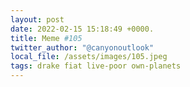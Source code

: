 ```yaml
---
layout: post
date: 2022-02-15 15:18:49 +0000.
title: Meme #105
twitter_author: "@canyonoutlook"
local_file: /assets/images/105.jpeg
tags: drake fiat live-poor own-planets
---
```

